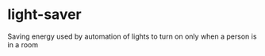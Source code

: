 # light-saver
Saving energy used by automation of lights to turn on only when a person is in a room
